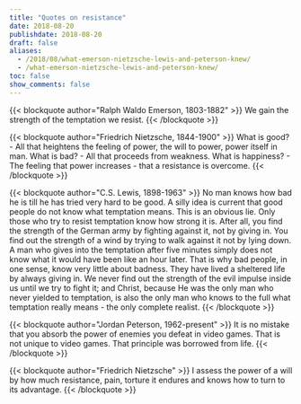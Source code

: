 ```yaml
---
title: "Quotes on resistance"
date: 2018-08-20
publishdate: 2018-08-20
draft: false
aliases:
  - /2018/08/what-emerson-nietzsche-lewis-and-peterson-knew/
  - /what-emerson-nietzsche-lewis-and-peterson-knew/
toc: false
show_comments: false
---
```


{{< blockquote author="Ralph Waldo Emerson, 1803-1882" >}}
We gain the strength of the temptation we resist. 
{{< /blockquote >}}

{{< blockquote author="Friedrich Nietzsche, 1844-1900" >}}
What is good? - All that heightens the feeling of power, the will to power, power itself in man. What is bad? - All that proceeds from weakness. What is happiness? - The feeling that power increases - that a resistance is overcome.
{{< /blockquote >}}

{{< blockquote author="C.S. Lewis, 1898-1963" >}}
No man knows how bad he is till he has tried very hard to be good. A silly idea is current that good people do not know what temptation means. This is an obvious lie. Only those who try to resist temptation know how strong it is. After all, you find the strength of the German army by fighting against it, not by giving in. You find out the strength of a wind by trying to walk against it not by lying down. A man who gives into the temptation after five minutes simply does not know what it would have been like an hour later. That is why bad people, in one sense, know very little about badness. They have lived a sheltered life by always giving in. We never find out the strength of the evil impulse inside us until we try to fight it; and Christ, because He was the only man who never yielded to temptation, is also the only man who knows to the full what temptation really means - the only complete realist.
{{< /blockquote >}}

{{< blockquote author="Jordan Peterson, 1962-present" >}}
It is no mistake that you absorb the power of enemies you defeat in video games. That is not unique to video games. That principle was borrowed from life. 
{{< /blockquote >}}

{{< blockquote author="Friedrich Nietzsche" >}}
I assess the power of a will by how much resistance, pain, torture it endures and knows how to turn to its advantage.
{{< /blockquote >}}
